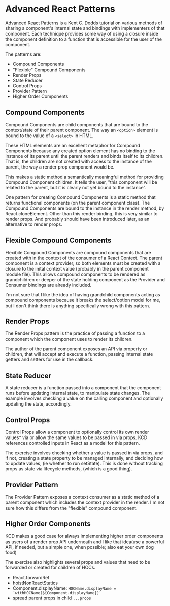 # Advanced React Patterns

Advanced React Patterns is a Kent C. Dodds tutorial on various methods of sharing a component's internal state and bindings with implementers of that component. Each technique provides some way of using a closure inside the component definition to a function that is accessible for the user of the component.

The patterns are:

* Compound Components
* "Flexible" Compound Components
* Render Props
* State Reducer
* Control Props
* Provider Pattern
* Higher Order Components

## Compound Components

Compound Components are child components that are bound to the context/state of their parent component. The way an ```<option>``` element is bound to the value of a ```<select>``` in HTML.

These HTML elements are an excellent metaphor for Compound Components because any created option element has no binding to the instance of its parent until the parent renders and binds itself to its children. That is, the children are not created with access to the instance of the parent, the way a render prop component would be.

This makes a static method a semantically meaningful method for providing Compound Component children. It tells the user, "this component will be related to the parent, but it is clearly not yet bound to the instance".

One pattern for creating Compound Components is a static method that returns functional components (on the parent component class). The Compound Components are bound to the instance in the render method, by React.cloneElement. Other than this render binding, this is very similar to render props. And probably should have been introduced later, as an alternative to render props.

## Flexible Compound Components

Flexibile Compound Components are compound components that are created with in the context of the consumer of a React Context. The parent component is a context provider, so both elements must be created with a closure to the inital context value (probably in the parent component module file). This allows compound components to be rendered as grandchildren or deeper of the state holding component as the Provider and Consumer bindings are already included.

I'm not sure that I like the idea of having grandchild components acting as compound components because it breaks the select/option model for me, but I don't think there is anything specifically wrong with this pattern.

## Render Props

The Render Props pattern is the practice of passing a function to a component which the component uses to render its children.

The author of the parent component exposes an API via property or children, that will accept and execute a function, passing internal state getters and setters for use in the callback.

## State Reducer

A state reducer is a function passed into a component that the component runs before updating internal state, to manipulate state changes. The example involves checking a value on the calling component and optionally updating the state, accordingly.

## Control Props

Control Props allow a component to optionally control its own render values* via or allow the same values to be passed in via props. KCD references controlled inputs in React as a model for this pattern.

The exercise involves checking whether a value is passed in via props, and if not, creating a state property to be managed internally, and deciding how to update values, (ie whether to run setState). This is done without tracking props as state via lifecycle methods, (which is a good thing).

## Provider Pattern

The Provider Pattern exposes a context consumer as a static method of a parent component which includes the context provider in the render. I'm not sure how this differs from the "flexible" compound component.

## Higher Order Components

KCD makes a good case for always implementing higher order components as users of a render prop API underneath and I like that idea(use a powerful API, if needed, but a simple one, when possible; also eat your own dog food)

The exercise also highlights several props and values that need to be forwarded or created for children of HOCs.

* React.forwardRef
* hoistNonReactStatics
* Component.displayName: ``` HOCName.displayName = `withHOCName(${Component.displayName})` ```
* spread parent props in child ``` ...props ```
